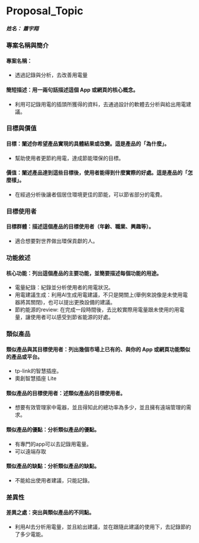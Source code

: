 # Proposal_Topic

##### 姓名： 蕭宇翔

### 專案名稱與簡介

#### 專案名稱：
- 透過記錄與分析，去改善用電量

#### 簡短描述：用一兩句話描述這個 App 或網頁的核心概念。
- 利用可記錄用電的插頭所獲得的資料，去通過設計的軟體去分析與給出用電建議。
### 目標與價值

#### 目標：闡述你希望產品實現的具體結果或改變。這是產品的「為什麼」。
- 幫助使用者更節約用電，達成節能環保的目標。
#### 價值：闡述產品達到這些目標後，使用者能得到什麼實際的好處。這是產品的「怎麼樣」。
- 在經過分析後讓者個居住環境更佳的節能，可以節省部分的電費。
### 目標使用者

#### 目標群體：描述這個產品的目標使用者（年齡、職業、興趣等）。
- 適合想要對世界做出環保貢獻的人。
### 功能敘述

#### 核心功能：列出這個產品的主要功能，並簡要描述每個功能的用途。
- 電量紀錄：紀錄並分析使用者的用電狀況。
- 用電建議生成：利用AI生成用電建議，不只是開關上(舉例來說像是未使用電器將其關閉)，也可以提出更換設備的建議。
- 節約能源的review: 在完成一段時間後，去比較實際用電量跟未使用的用電量，讓使用者可以感受到節省能源的好處。
### 類似產品

#### 類似產品與其目標使用者：列出幾個市場上已有的、與你的 App 或網頁功能類似的產品或平台。
- tp-link的智慧插座。
- 奧創智慧插座 Lite
#### 類似產品的目標使用者：述類似產品的目標使用者。

- 想要有效管理家中電器，並且得知此的總功率為多少，並且擁有遠端管理的需求。
#### 類似產品的優點：分析類似產品的優點。
- 有專門的app可以去記錄用電量。
- 可以遠端存取
#### 類似產品的缺點：分析類似產品的缺點。
- 不能給出使用者建議，只能記錄。
### 差異性

#### 差異之處：突出與類似產品的不同點。

- 利用AI去分析用電量，並且給出建議，並在跟隨此建議的使用下，去記錄節約了多少電能。